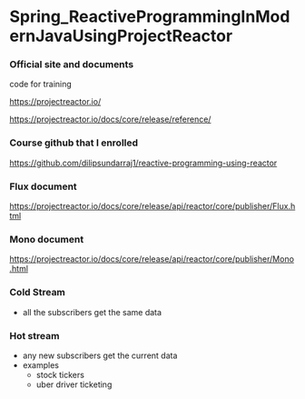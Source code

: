 # Spring_ReactiveProgrammingInModernJavaUsingProjectReactor

### Official site and documents
code for training

https://projectreactor.io/

https://projectreactor.io/docs/core/release/reference/

### Course github that I enrolled

https://github.com/dilipsundarraj1/reactive-programming-using-reactor

### Flux document

https://projectreactor.io/docs/core/release/api/reactor/core/publisher/Flux.html


### Mono document

https://projectreactor.io/docs/core/release/api/reactor/core/publisher/Mono.html


### Cold Stream
 - all the subscribers get the same data
 
### Hot stream
 - any new subscribers get the current data
 - examples
    + stock tickers
    + uber driver ticketing
